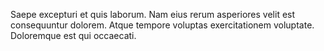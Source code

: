 Saepe excepturi et quis laborum. Nam eius rerum asperiores velit est consequuntur dolorem. Atque tempore voluptas exercitationem voluptate. Doloremque est qui occaecati.